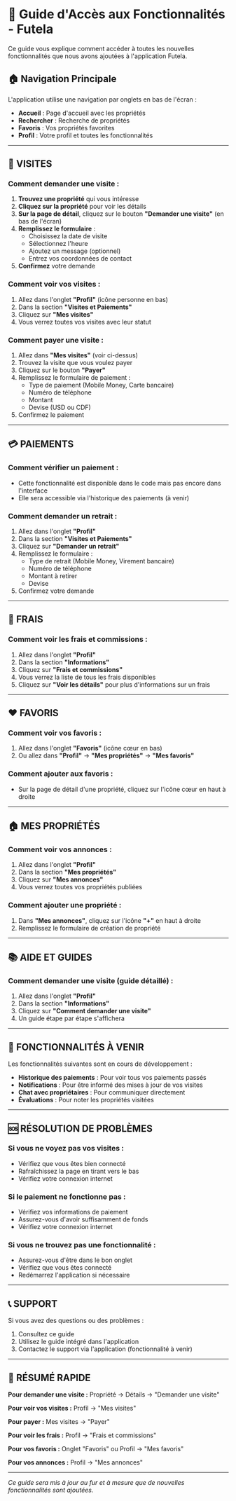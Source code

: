 # 📱 Guide d'Accès aux Fonctionnalités - Futela

Ce guide vous explique comment accéder à toutes les nouvelles fonctionnalités que nous avons ajoutées à l'application Futela.

## 🏠 **Navigation Principale**

L'application utilise une navigation par onglets en bas de l'écran :
- **Accueil** : Page d'accueil avec les propriétés
- **Rechercher** : Recherche de propriétés
- **Favoris** : Vos propriétés favorites
- **Profil** : Votre profil et toutes les fonctionnalités

---

## 📅 **VISITES**

### **Comment demander une visite :**

1. **Trouvez une propriété** qui vous intéresse
2. **Cliquez sur la propriété** pour voir les détails
3. **Sur la page de détail**, cliquez sur le bouton **"Demander une visite"** (en bas de l'écran)
4. **Remplissez le formulaire** :
   - Choisissez la date de visite
   - Sélectionnez l'heure
   - Ajoutez un message (optionnel)
   - Entrez vos coordonnées de contact
5. **Confirmez** votre demande

### **Comment voir vos visites :**

1. Allez dans l'onglet **"Profil"** (icône personne en bas)
2. Dans la section **"Visites et Paiements"**
3. Cliquez sur **"Mes visites"**
4. Vous verrez toutes vos visites avec leur statut

### **Comment payer une visite :**

1. Allez dans **"Mes visites"** (voir ci-dessus)
2. Trouvez la visite que vous voulez payer
3. Cliquez sur le bouton **"Payer"**
4. Remplissez le formulaire de paiement :
   - Type de paiement (Mobile Money, Carte bancaire)
   - Numéro de téléphone
   - Montant
   - Devise (USD ou CDF)
5. Confirmez le paiement

---

## 💳 **PAIEMENTS**

### **Comment vérifier un paiement :**
- Cette fonctionnalité est disponible dans le code mais pas encore dans l'interface
- Elle sera accessible via l'historique des paiements (à venir)

### **Comment demander un retrait :**

1. Allez dans l'onglet **"Profil"**
2. Dans la section **"Visites et Paiements"**
3. Cliquez sur **"Demander un retrait"**
4. Remplissez le formulaire :
   - Type de retrait (Mobile Money, Virement bancaire)
   - Numéro de téléphone
   - Montant à retirer
   - Devise
5. Confirmez votre demande

---

## 💸 **FRAIS**

### **Comment voir les frais et commissions :**

1. Allez dans l'onglet **"Profil"**
2. Dans la section **"Informations"**
3. Cliquez sur **"Frais et commissions"**
4. Vous verrez la liste de tous les frais disponibles
5. Cliquez sur **"Voir les détails"** pour plus d'informations sur un frais

---

## ❤️ **FAVORIS**

### **Comment voir vos favoris :**

1. Allez dans l'onglet **"Favoris"** (icône cœur en bas)
2. Ou allez dans **"Profil"** → **"Mes propriétés"** → **"Mes favoris"**

### **Comment ajouter aux favoris :**
- Sur la page de détail d'une propriété, cliquez sur l'icône cœur en haut à droite

---

## 🏠 **MES PROPRIÉTÉS**

### **Comment voir vos annonces :**

1. Allez dans l'onglet **"Profil"**
2. Dans la section **"Mes propriétés"**
3. Cliquez sur **"Mes annonces"**
4. Vous verrez toutes vos propriétés publiées

### **Comment ajouter une propriété :**
1. Dans **"Mes annonces"**, cliquez sur l'icône **"+"** en haut à droite
2. Remplissez le formulaire de création de propriété

---

## 📚 **AIDE ET GUIDES**

### **Comment demander une visite (guide détaillé) :**

1. Allez dans l'onglet **"Profil"**
2. Dans la section **"Informations"**
3. Cliquez sur **"Comment demander une visite"**
4. Un guide étape par étape s'affichera

---

## 🔧 **FONCTIONNALITÉS À VENIR**

Les fonctionnalités suivantes sont en cours de développement :
- **Historique des paiements** : Pour voir tous vos paiements passés
- **Notifications** : Pour être informé des mises à jour de vos visites
- **Chat avec propriétaires** : Pour communiquer directement
- **Évaluations** : Pour noter les propriétés visitées

---

## 🆘 **RÉSOLUTION DE PROBLÈMES**

### **Si vous ne voyez pas vos visites :**
- Vérifiez que vous êtes bien connecté
- Rafraîchissez la page en tirant vers le bas
- Vérifiez votre connexion internet

### **Si le paiement ne fonctionne pas :**
- Vérifiez vos informations de paiement
- Assurez-vous d'avoir suffisamment de fonds
- Vérifiez votre connexion internet

### **Si vous ne trouvez pas une fonctionnalité :**
- Assurez-vous d'être dans le bon onglet
- Vérifiez que vous êtes connecté
- Redémarrez l'application si nécessaire

---

## 📞 **SUPPORT**

Si vous avez des questions ou des problèmes :
1. Consultez ce guide
2. Utilisez le guide intégré dans l'application
3. Contactez le support via l'application (fonctionnalité à venir)

---

## 🎯 **RÉSUMÉ RAPIDE**

**Pour demander une visite :** Propriété → Détails → "Demander une visite"

**Pour voir vos visites :** Profil → "Mes visites"

**Pour payer :** Mes visites → "Payer"

**Pour voir les frais :** Profil → "Frais et commissions"

**Pour vos favoris :** Onglet "Favoris" ou Profil → "Mes favoris"

**Pour vos annonces :** Profil → "Mes annonces"

---

*Ce guide sera mis à jour au fur et à mesure que de nouvelles fonctionnalités sont ajoutées.*







